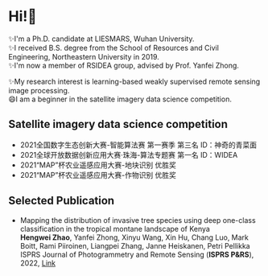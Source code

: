 # Hi!👋

✨I'm a Ph.D. candidate at LIESMARS, Wuhan University.  
✨I received B.S. degree from the School of Resources and Civil Engineering, Northeastern University in 2019.  
✨I'm now a member of RSIDEA group, advised by Prof. Yanfei Zhong.

✨My research interest is learning-based weakly supervised remote sensing image processing.  
😄I am a beginner in the satellite imagery data science competition.


## Satellite imagery data science competition  
* 2021全国数字生态创新大赛-智能算法赛 第一赛季 第三名 ID：神奇的青菜面  
* 2021全球开放数据创新应用大赛·珠海-算法专题赛 第一名 ID：WIDEA  
* 2021“MAP”杯农业遥感应用大赛-地块识别 优胜奖  
* 2021“MAP”杯农业遥感应用大赛-作物识别 优胜奖


## Selected Publication
* Mapping the distribution of invasive tree species using deep one-class classification in the tropical montane landscape of Kenya  
  **Hengwei Zhao**, Yanfei Zhong, Xinyu Wang, Xin Hu, Chang Luo, Mark Boitt, Rami Piiroinen, Liangpei Zhang, Janne Heiskanen, Petri Pellikka  
  ISPRS Journal of Photogrammetry and Remote Sensing (**ISPRS P&RS**), 2022, [Link](https://www.sciencedirect.com/science/article/pii/S0924271622000715)

<!--
**Hengwei-Zhao96/Hengwei-Zhao96** is a ✨ _special_ ✨ repository because its `README.md` (this file) appears on your GitHub profile.

Here are some ideas to get you started:

- 🔭 I’m currently working on ...
- 🌱 I’m currently learning ...
- 👯 I’m looking to collaborate on ...
- 🤔 I’m looking for help with ...
- 💬 Ask me about ...
- 📫 How to reach me: ...
- 😄 Pronouns: ...
- ⚡ Fun fact: ...
-->

